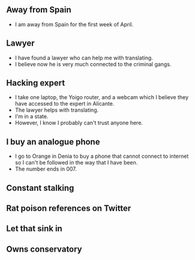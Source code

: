 ## Away from Spain

- I am away from Spain for the first week of April.

## Lawyer

- I have found a lawyer who can help me with translating.
- I believe now he is very much connected to the criminal gangs.

## Hacking expert

- I take one laptop, the Yoigo router, and a webcam which I believe they have accessed to the expert in Alicante.
- The lawyer helps with translating.
- I'm in a state.
- However, I know I probably can't trust anyone here.

## I buy an analogue phone

- I go to Orange in Denia to buy a phone that cannot connect to internet so I can't be followed in the way that I have been.
- The number ends in 007.

## Constant stalking



## Rat poison references on Twitter

## Let that sink in

## Owns conservatory